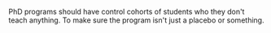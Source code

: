 PhD programs should have control cohorts of students who they don't teach anything. To make sure the program isn't just a placebo or something.

